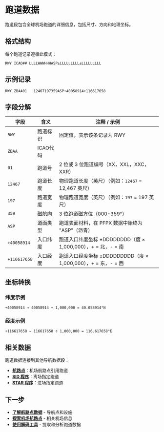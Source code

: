 # 跑道数据

跑道段包含全球机场跑道的详细信息，包括尺寸、方向和地理坐标。

## 格式结构

每个跑道记录遵循此模式：

```
RWY ICAO## LLLLWWWHHHASP±LLLLLLLLL±LLLLLLLLL
```

## 示例记录

```
RWY ZBAA01   12467197359ASP+40058914+116617658
```

## 字段分解

| 字段 | 含义 | 注释 / 示例 |
|-------|---------|------------------|
| `RWY` | 跑道标识 | 固定值，表示该条记录为 RWY |
| `ZBAA` | ICAO代码 |  |
| `01` | 跑道号 | 2 位或 3 位跑道编号（XX，XXL，XXC，XXR） |
| `12467` | 跑道长度 | 物理跑道长度（英尺）（例如：`12467` = 12,467 英尺） |
| `197` | 跑道宽度 | 物理跑道宽度（英尺）（例如：`197` = 197 英尺） |
| `359` | 磁航向 | 3 位跑道磁方位（000-359°） |
| `ASP` | 道面类型 | 跑道表面材料，在 PFPX 数据中始终为 "ASP"（沥青） |
| `+40058914` | 入口纬度 | 跑道入口纬度坐标 ±DDDDDDDD（度 × 1,000,000），+ = 北，- = 南 |
| `+116617658` | 入口经度 | 跑道入口经度坐标 ±DDDDDDDDD（度 × 1,000,000），+ = 东，- = 西 |

## 坐标转换

### 纬度示例
```
+40058914 → 40058914 ÷ 1,000,000 = 40.058914°N
```

### 经度示例
```
+116617658 → 116617658 ÷ 1,000,000 = 116.617658°E
```

## 相关数据

跑道数据连接到其他导航数据段：

- **[航路点](./waypoints.md)**：机场航路点引用跑道
- **[SID 程序](./sid-procedures.md)**：离场指定跑道
- **[STAR 程序](./star-procedures.md)**：进场指定跑道

## 下一步

- **[了解航路点数据](./waypoints.md)** - 导航点和设施
- **[探索机场航路点](./waypoints.md#airports)** - 相关机场信息
- **[使用解码工具](../tools/)** - 提取和分析跑道数据
